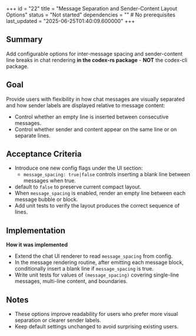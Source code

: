 +++
id = "22"
title = "Message Separation and Sender-Content Layout Options"
status = "Not started"
dependencies = "" # No prerequisites
last_updated = "2025-06-25T01:40:09.600000"
+++

## Summary
Add configurable options for inter-message spacing and sender-content line breaks in chat rendering
**in the codex-rs package** - **NOT** the codex-cli package.

## Goal
Provide users with flexibility in how chat messages are visually separated and how sender labels are displayed relative to message content:
- Control whether an empty line is inserted between consecutive messages.
- Control whether sender and content appear on the same line or on separate lines.

## Acceptance Criteria

- Introduce one new config flags under the UI section:
  - `message_spacing: true|false` controls inserting a blank line between messages when true.
- default to `false` to preserve current compact layout.
- When `message_spacing` is enabled, render an empty line between each message bubble or block.
- Add unit tests to verify the layout produces the correct sequence of lines.

## Implementation

**How it was implemented**  
- Extend the chat UI renderer to read `message_spacing` from config.
- In the message rendering routine, after emitting each message block, conditionally insert a blank line if `message_spacing` is true.
- Write unit tests for values of `(message_spacing)` covering single-line messages, multi-line content, and boundaries.

## Notes

- These options improve readability for users who prefer more visual separation or clearer sender labels.
- Keep default settings unchanged to avoid surprising existing users.
